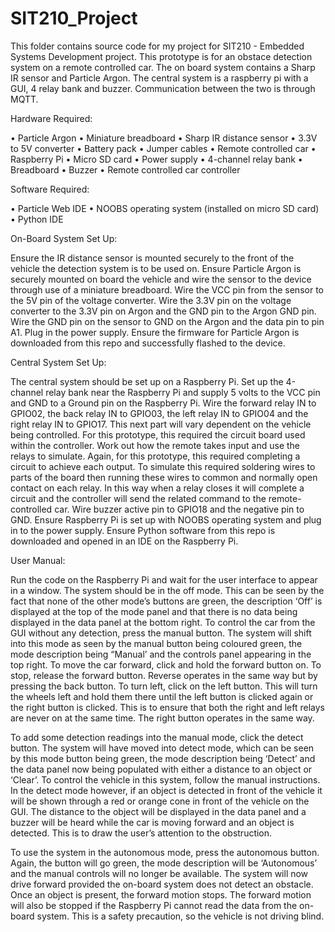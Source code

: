 # SIT210_Project
This folder contains source code for my project for SIT210 - Embedded Systems Development project.
This prototype is for an obstace detection system on a remote controlled car.
The on board system contains a Sharp IR sensor and Particle Argon.
The central system is a raspberry pi with a GUI, 4 relay bank and buzzer.
Communication between the two is through MQTT.


Hardware Required:

•	Particle Argon
•	Miniature breadboard
•	Sharp IR distance sensor
•	3.3V to 5V converter
•	Battery pack
•	Jumper cables
•	Remote controlled car
•	Raspberry Pi 
•	Micro SD card
•	Power supply
•	4-channel relay bank
•	Breadboard
•	Buzzer
•	Remote controlled car controller


Software Required:

•	Particle Web IDE
•	NOOBS operating system (installed on micro SD card)
•	Python IDE


On-Board System Set Up:

Ensure the IR distance sensor is mounted securely to the front of the vehicle the detection system is to be used on. 
Ensure Particle Argon is securely mounted on board the vehicle and wire the sensor to the device through use of a miniature breadboard. 
Wire the VCC pin from the sensor to the 5V pin of the voltage converter. 
Wire the 3.3V pin on the voltage converter to the 3.3V pin on Argon and the GND pin to the Argon GND pin. 
Wire the GND pin on the sensor to GND on the Argon and the data pin to pin A1. 
Plug in the power supply.
Ensure the firmware for Particle Argon is downloaded from this repo and successfully flashed to the device.


Central System Set Up:

The central system should be set up on a Raspberry Pi. 
Set up the 4-channel relay bank near the Raspberry Pi and supply 5 volts to the VCC pin and GND to a Ground pin on the Raspberry Pi. 
Wire the forward relay IN to GPIO02, the back relay IN to GPIO03, the left relay IN to GPIO04 and the right relay IN to GPIO17. 
This next part will vary dependent on the vehicle being controlled. 
For this prototype, this required the circuit board used within the controller. 
Work out how the remote takes input and use the relays to simulate. 
Again, for this prototype, this required completing a circuit to achieve each output. 
To simulate this required soldering wires to parts of the board then running these wires to common and normally open contact on each relay. 
In this way when a relay closes it will complete a circuit and the controller will send the related command to the remote-controlled car. 
Wire buzzer active pin to GPIO18 and the negative pin to GND. 
Ensure Raspberry Pi is set up with NOOBS operating system and plug in to the power supply.
Ensure Python software from this repo is downloaded and opened in an IDE on the Raspberry Pi.


User Manual:

Run the code on the Raspberry Pi and wait for the user interface to appear in a window. 
The system should be in the off mode. This can be seen by the fact that none of the other mode’s buttons are green, the description ‘Off’ is displayed at the top of the mode panel and that there is no data being displayed in the data panel at the bottom right.
To control the car from the GUI without any detection, press the manual button. 
The system will shift into this mode as seen by the manual button being coloured green, the mode description being “Manual’ and the controls panel appearing in the top right. 
To move the car forward, click and hold the forward button on. To stop, release the forward button. 
Reverse operates in the same way but by pressing the back button. 
To turn left, click on the left button. 
This will turn the wheels left and hold them there until the left button is clicked again or the right button is clicked. 
This is to ensure that both the right and left relays are never on at the same time. 
The right button operates in the same way. 

To add some detection readings into the manual mode, click the detect button. 
The system will have moved into detect mode, which can be seen by this mode button being green, the mode description being ‘Detect’ and the data panel now being populated with either a distance to an object or ‘Clear’. 
To control the vehicle in this system, follow the manual instructions. 
In the detect mode however, if an object is detected in front of the vehicle it will be shown through a red or orange cone in front of the vehicle on the GUI. 
The distance to the object will be displayed in the data panel and a buzzer will be heard while the car is moving forward and an object is detected. 
This is to draw the user’s attention to the obstruction.

To use the system in the autonomous mode, press the autonomous button. 
Again, the button will go green, the mode description will be ‘Autonomous’ and the manual controls will no longer be available. 
The system will now drive forward provided the on-board system does not detect an obstacle. 
Once an object is present, the forward motion stops. 
The forward motion will also be stopped if the Raspberry Pi cannot read the data from the on-board system. 
This is a safety precaution, so the vehicle is not driving blind.
